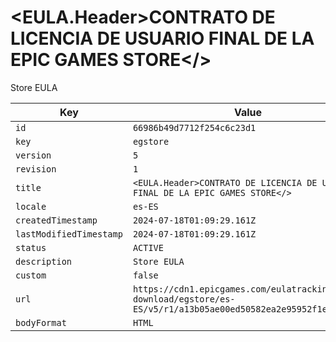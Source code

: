 # <EULA.Header>CONTRATO DE LICENCIA DE USUARIO FINAL DE LA EPIC GAMES STORE</>

Store EULA

| Key | Value |
| --- | ----- |
| `id` | `66986b49d7712f254c6c23d1` |
| `key` | `egstore` |
| `version` | `5` |
| `revision` | `1` |
| `title` | `<EULA.Header>CONTRATO DE LICENCIA DE USUARIO FINAL DE LA EPIC GAMES STORE</>` |
| `locale` | `es-ES` |
| `createdTimestamp` | `2024-07-18T01:09:29.161Z` |
| `lastModifiedTimestamp` | `2024-07-18T01:09:29.161Z` |
| `status` | `ACTIVE` |
| `description` | `Store EULA` |
| `custom` | `false` |
| `url` | `https://cdn1.epicgames.com/eulatracking-download/egstore/es-ES/v5/r1/a13b05ae00ed50582ea2e95952f1ee04.pdf` |
| `bodyFormat` | `HTML` |
